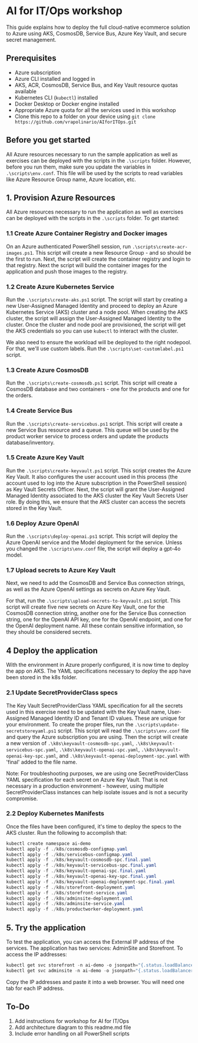# AI for IT/Ops workshop

This guide explains how to deploy the full cloud-native ecommerce solution to Azure using AKS, CosmosDB, Service Bus, Azure Key Vault, and secure secret management.

## Prerequisites

- Azure subscription
- Azure CLI installed and logged in
- AKS, ACR, CosmosDB, Service Bus, and Key Vault resource quotas available
- Kubernetes CLI (`kubectl`) installed
- Docker Desktop or Docker engine installed
- Appropriate Azure quota for all the services used in this workshop
- Clone this repo to a folder on your device using `git clone https://github.com/vrapolinario/AIforITOps.git`

## Before you get started

All Azure resources necessary to run the sample application as well as exercises can be deployed with the scripts in the `.\scripts` folder. However, before you run them, make sure you update the variables in `.\scripts\env.conf`. This file will be used by the scripts to read variables like Azure Resource Group name, Azure location, etc.

## 1. Provision Azure Resources

All Azure resources necessary to run the application as well as exercises can be deployed with the scripts in the `.\scripts` folder. To get started:

### 1.1 Create Azure Container Registry and Docker images

On an Azure authenticated PowerShell session, run `.\scripts\create-acr-images.ps1`. This script will create a new Resource Group - and so should be the first to run. Next, the script will create the container registry and login to that registry. Next the script will build the container images for the application and push those images to the registry.

### 1.2 Create Azure Kubernetes Service

Run the `.\scripts\create-aks.ps1` script. The script will start by creating a new User-Assigned Managed Identity and proceed to deploy an Azure Kubernetes Service (AKS) cluster and a node pool. When creating the AKS cluster, the script will assign the User-Assigned Managed Identity to  the cluster. Once the cluster and node pool are provisioned, the script will get the AKS credentials so you can use `kubectl` to interact with the cluster.

We also need to ensure the workload will be deployed to the right nodepool. For that, we'll use custom labels. Run the `.\scripts\set-customlabel.ps1` script.

### 1.3 Create Azure CosmosDB

Run the `.\scripts\create-cosmosdb.ps1` script. This script will create a CosmosDB database and two containers - one for the products and one for the orders.

### 1.4 Create Service Bus

Run the `.\scripts\create-servicebus.ps1` script. This script will create a new Service Bus resource and a queue. This queue will be used by the product worker service to process orders and update the products database/inventory.

### 1.5 Create Azure Key Vault

Run the `.\scripts\create-keyvault.ps1` script. This script creates the Azure Key Vault. It also configures the user account used in this process (the account used to log into the Azure subscription in the PowerShell session) as Key Vault Secrets Officer. Next, the script will grant the User-Assigned Managed Identity associated to the AKS cluster the Key Vault Secrets User role. By doing this, we ensure that the AKS cluster can access the secrets stored in the Key Vault.

### 1.6 Deploy Azure OpenAI

Run the `.\scripts\deploy-openai.ps1` script. This script will deploy the Azure OpenAI service and the Model deployment for the service. Unless you changed the `.\scripts\env.conf` file, the script will deploy a gpt-4o model.

### 1.7 Upload secrets to Azure Key Vault

Next, we need to add the CosmosDB and Service Bus connection strings, as well as the Azure OpenAI settings as secrets on Azure Key Vault.

For that, run the `.\scripts\upload-secrets-to-keyvault.ps1` script. This script will create five new secrets on Azure Key Vault, one for the CosmosDB connection string, another one for the Service Bus connection string, one for the OpenAI API key, one for the OpenAI endpoint, and one for the OpenAI deployment name. All these contain sensitive information, so they should be considered secrets.

## 4 Deploy the application

With the environment in Azure properly configured, it is now time to deploy the app on AKS. The YAML specifications necessary to deploy the app have been stored in the k8s folder.

### 2.1 Update SecretProviderClass specs

 The Key Vault SecretProviderClass YAML specification for all the secrets used in this exercise need to be updated with the Key Vault name, User-Assigned Managed Identity ID and Tenant ID values. These are unique for your environment. To create the proper files, run the `.\scripts\update-secretstoreyaml.ps1` script. This script will read the `.\scripts\env.conf` file and query the Azure subscription you are using. Then the script will create a new version of `.\k8s\keyvault-cosmosdb-spc.yaml`, `.\k8s\keyvault-servicebus-spc.yaml`, `.\k8s\keyvault-openai-spc.yaml`, `.\k8s\keyvault-openai-key-spc.yaml`, and `.\k8s\keyvault-openai-deployment-spc.yaml` with 'final' added to the file name.

 Note: For troubleshooting purposes, we are using one SecretProviderClass YAML specification for each secret on Azure Key Vault. That is not necessary in a production environment - however, using multiple SecretProviderClass instances can help isolate issues and is not a security compromise.

### 2.2 Deploy Kubernetes Manifests

Once the files have been configured, it's time to deploy the specs to the AKS cluster. Run the following to accomplish that:

```powershell
kubectl create namespace ai-demo
kubectl apply -f ./k8s/cosmosdb-configmap.yaml
kubectl apply -f ./k8s/servicebus-configmap.yaml
kubectl apply -f ./k8s/keyvault-cosmosdb-spc.final.yaml
kubectl apply -f ./k8s/keyvault-servicebus-spc.final.yaml
kubectl apply -f ./k8s/keyvault-openai-spc.final.yaml
kubectl apply -f ./k8s/keyvault-openai-key-spc.final.yaml
kubectl apply -f ./k8s/keyvault-openai-deployment-spc.final.yaml
kubectl apply -f ./k8s/storefront-deployment.yaml
kubectl apply -f ./k8s/storefront-service.yaml
kubectl apply -f ./k8s/adminsite-deployment.yaml
kubectl apply -f ./k8s/adminsite-service.yaml
kubectl apply -f ./k8s/productworker-deployment.yaml
```

## 5. Try the application

To test the application, you can access the External IP address of the services. The application has two services: AdminSite and Storefront. To access the IP addresses:

```powershell
kubectl get svc storefront -n ai-demo -o jsonpath="{.status.loadBalancer.ingress[0].ip}"
kubectl get svc adminsite -n ai-demo -o jsonpath="{.status.loadBalancer.ingress[0].ip}"
```

Copy the IP addresses and paste it into a web browser. You will need one tab for each IP address.

## To-Do

1. Add instructions for workshop for AI for IT/Ops
2. Add architecture diagram to this readme.md file
3. Include error handling on all PowerShell scripts